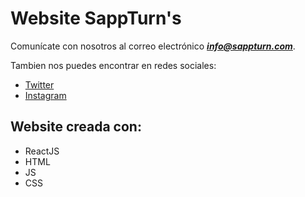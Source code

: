 # Website SappTurn's

Comunícate con nosotros al correo electrónico ***info@sappturn.com***. 

Tambien nos puedes encontrar en redes sociales:
* [Twitter]
* [Instagram]


## Website creada con:

* ReactJS
* HTML
* JS
* CSS 


[Twitter]:https://twitter.com/sappturn
[Instagram]:https://instagram.com/sappturn_